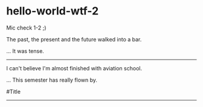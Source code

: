# hello-world-wtf-2

Mic check 1-2 ;)

The past, the present and the future walked into a bar.

... It was tense. 

***

I can't believe I'm almost finished with aviation school.

... This semester has really flown by.

#Title

***
